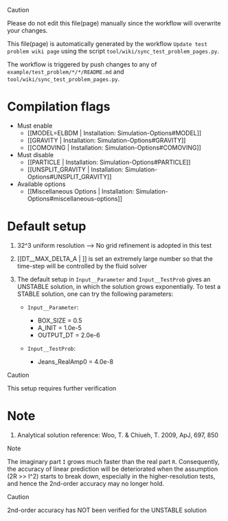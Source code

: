 > [!CAUTION]
> Please do not edit this file(page) manually since the workflow will overwrite your changes.
>
> This file(page) is automatically generated by the workflow `Update test problem wiki page` using the script `tool/wiki/sync_test_problem_pages.py`.
>
> The workflow is triggered by push changes to any of `example/test_problem/*/*/README.md` and `tool/wiki/sync_test_problem_pages.py`.


# Compilation flags
- Must enable
   - [[MODEL=ELBDM | Installation: Simulation-Options#MODEL]]
   - [[GRAVITY | Installation: Simulation-Options#GRAVITY]]
   - [[COMOVING | Installation: Simulation-Options#COMOVING]]
- Must disable
   - [[PARTICLE | Installation: Simulation-Options#PARTICLE]]
   - [[UNSPLIT_GRAVITY | Installation: Simulation-Options#UNSPLIT_GRAVITY]]
- Available options
   - [[Miscellaneous Options | Installation: Simulation-Options#miscellaneous-options]]


# Default setup
1. 32^3 uniform resolution
   --> No grid refinement is adopted in this test

2. [[DT__MAX_DELTA_A | ]] is set an extremely large number so that the time-step will
   be controlled by the fluid solver

3. The default setup in `Input__Parameter` and `Input__TestProb` gives an UNSTABLE
   solution, in which the solution grows exponentially. To test a STABLE solution,
   one can try the following parameters:

   * `Input__Parameter`:
      - BOX_SIZE  = 0.5
      - A_INIT    = 1.0e-5
      - OUTPUT_DT = 2.0e-6

   * `Input__TestProb`:
      - Jeans_RealAmp0 = 4.0e-8

> [!CAUTION]
> This setup requires further verification


# Note
1. Analytical solution reference: Woo, T. & Chiueh, T. 2009, ApJ, 697, 850

> [!NOTE]
> The imaginary part `I` grows much faster than the real part `R`.
  Consequently, the accuracy of linear prediction will be deteriorated
  when the assumption (2R >> I^2) starts to break down, especially in the
  higher-resolution tests, and hence the 2nd-order accuracy may no longer
  hold.

> [!CAUTION]
> 2nd-order accuracy has NOT been verified for the UNSTABLE solution
